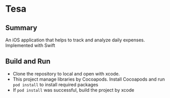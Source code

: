 # Tesa
## Summary
An iOS application that helps to track and analyze daily expenses. Implemented with Swift

## Build and Run
- Clone the repository to local and open with xcode.
- This project manage libraries by Cocoapods. Install Cocoapods and run `pod install` to install required packages
- If `pod install` was successful, build the project by xcode
